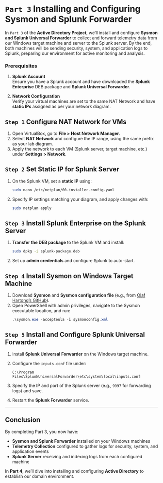 # `Part 3` Installing and Configuring Sysmon and Splunk Forwarder

In `Part 3` of the **Active Directory Project**, we’ll install and configure **Sysmon and Splunk Universal Forwarder** to collect and forward telemetry data from our Windows target machine and server to the Splunk server. By the end, both machines will be sending security, system, and application logs to Splunk, preparing our environment for active monitoring and analysis.

### Prerequisites

1. **Splunk Account**  
   Ensure you have a Splunk account and have downloaded the **Splunk Enterprise** DEB package and **Splunk Universal Forwarder**.

2. **Network Configuration**  
   Verify your virtual machines are set to the same NAT Network and have **static IPs** assigned as per your network diagram.

## `Step 1` Configure NAT Network for VMs

1. Open VirtualBox, go to **File > Host Network Manager**.
2. Select **NAT Network** and configure the IP range, using the same prefix as your lab diagram.
3. Apply the network to each VM (Splunk server, target machine, etc.) under **Settings > Network**.

## `Step 2` Set Static IP for Splunk Server

1. On the Splunk VM, set a **static IP** using:
   ```bash
   sudo nano /etc/netplan/00-installer-config.yaml
   ```
2. Specify IP settings matching your diagram, and apply changes with:
   ```bash
   sudo netplan apply
   ```

## `Step 3` Install Splunk Enterprise on the Splunk Server

1. **Transfer the DEB package** to the Splunk VM and install:
   ```bash
   sudo dpkg -i splunk-package.deb
   ```
2. Set up **admin credentials** and configure Splunk to auto-start.

## `Step 4` Install Sysmon on Windows Target Machine

1. Download **Sysmon** and **Sysmon configuration file** (e.g., from [Olaf Hartong’s GitHub](https://github.com/olafhartong/sysmon-modular)).
2. Open PowerShell with admin privileges, navigate to the Sysmon executable location, and run:
   ```powershell
   .\sysmon.exe -accepteula -i sysmonconfig.xml
   ```

## `Step 5` Install and Configure Splunk Universal Forwarder

1. Install **Splunk Universal Forwarder** on the Windows target machine.
2. Configure the `inputs.conf` file under:
   ```
   C:\Program Files\SplunkUniversalForwarder\etc\system\local\inputs.conf
   ```
3. Specify the IP and port of the Splunk server (e.g., `9997` for forwarding logs) and save.

4. Restart the **Splunk Forwarder** service.

---

## Conclusion

By completing Part 3, you now have:

- **Sysmon and Splunk Forwarder** installed on your Windows machines
- **Telemetry Collection** configured to gather logs for security, system, and application events
- **Splunk Server** receiving and indexing logs from each configured machine

In **Part 4**, we’ll dive into installing and configuring **Active Directory** to establish our domain environment.